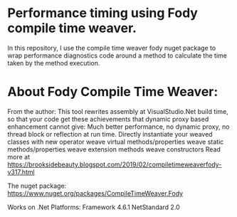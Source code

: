 # Performance timing using Fody compile time weaver. 

In this repository, I use the compile time weaver fody nuget package to wrap performance diagnostics code around a method to calculate the time taken by the method execution. 

# About Fody Compile Time Weaver:

From the author: 
This tool rewrites assembly at VisualStudio.Net build time, so that your code get these achievements that dynamic proxy based enhancement cannot give:
Much better performance, no dynamic proxy, no thread block or reflection at run time.
Directly instantiate your weaved classes with new operator
weave virtual methods/properties
weave static methods/properties
weave  extension methods
weave constructors
Read more at https://brooksidebeauty.blogspot.com/2019/02/compiletimeweaverfody-v317.html

The nuget package: https://www.nuget.org/packages/CompileTimeWeaver.Fody

Works on .Net Platforms:
Framework 4.6.1
NetStandard 2.0


